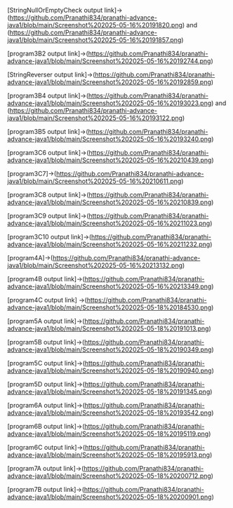 








[StringNullOrEmptyCheck output link]->(https://github.com/Pranathi834/pranathi-advance-java1/blob/main/Screenshot%202025-05-16%20191820.png) and (https://github.com/Pranathi834/pranathi-advance-java1/blob/main/Screenshot%202025-05-16%20191857.png)

[program3B2 output link]->(https://github.com/Pranathi834/pranathi-advance-java1/blob/main/Screenshot%202025-05-16%20192744.png)

[StringReverser output link]->(https://github.com/Pranathi834/pranathi-advance-java1/blob/main/Screenshot%202025-05-16%20192859.png)

[program3B4 output link]->(https://github.com/Pranathi834/pranathi-advance-java1/blob/main/Screenshot%202025-05-16%20193023.png) and (https://github.com/Pranathi834/pranathi-advance-java1/blob/main/Screenshot%202025-05-16%20193122.png)

[program3B5 output link]->(https://github.com/Pranathi834/pranathi-advance-java1/blob/main/Screenshot%202025-05-16%20193240.png)

[program3C6 output link]->(https://github.com/Pranathi834/pranathi-advance-java1/blob/main/Screenshot%202025-05-16%20210439.png)

[program3C7]->(https://github.com/Pranathi834/pranathi-advance-java1/blob/main/Screenshot%202025-05-16%20210611.png)

[program3C8 output link]->(https://github.com/Pranathi834/pranathi-advance-java1/blob/main/Screenshot%202025-05-16%20210839.png)

[program3C9 output link]->(https://github.com/Pranathi834/pranathi-advance-java1/blob/main/Screenshot%202025-05-16%20211023.png)

[program3C10 output link]->(https://github.com/Pranathi834/pranathi-advance-java1/blob/main/Screenshot%202025-05-16%20211232.png)

[program4A]->(https://github.com/Pranathi834/pranathi-advance-java1/blob/main/Screenshot%202025-05-16%20213132.png)

[program4B output link]->(https://github.com/Pranathi834/pranathi-advance-java1/blob/main/Screenshot%202025-05-16%20213349.png)

[program4C output link] ->(https://github.com/Pranathi834/pranathi-advance-java1/blob/main/Screenshot%202025-05-18%20184530.png)

[program5A output link]->(https://github.com/Pranathi834/pranathi-advance-java1/blob/main/Screenshot%202025-05-18%20191013.png)

[program5B output link]->(https://github.com/Pranathi834/pranathi-advance-java1/blob/main/Screenshot%202025-05-18%20190349.png)

[program5C output link]->(https://github.com/Pranathi834/pranathi-advance-java1/blob/main/Screenshot%202025-05-18%20190940.png)

[program5D output link]->(https://github.com/Pranathi834/pranathi-advance-java1/blob/main/Screenshot%202025-05-18%20191345.png)

[program6A output link]->(https://github.com/Pranathi834/pranathi-advance-java1/blob/main/Screenshot%202025-05-18%20193542.png)

[program6B output link]->(https://github.com/Pranathi834/pranathi-advance-java1/blob/main/Screenshot%202025-05-18%20195119.png)

[program6C output link]->(https://github.com/Pranathi834/pranathi-advance-java1/blob/main/Screenshot%202025-05-18%20195913.png)

[program7A output link]->(https://github.com/Pranathi834/pranathi-advance-java1/blob/main/Screenshot%202025-05-18%20200712.png)

[program7B output link]->(https://github.com/Pranathi834/pranathi-advance-java1/blob/main/Screenshot%202025-05-18%20200901.png)













